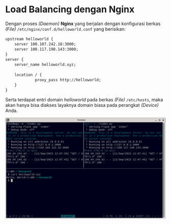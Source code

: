 # Load Balancing dengan **Nginx**
Dengan proses *(Daemon)* **Nginx** yang berjalan dengan konfigurasi berkas *(File)*
```/etc/nginx/conf.d/helloworld.conf``` yang berisikan:

```nginx
upstream helloworld {
    server 100.107.242.18:3000;
    server 100.117.190.143:3000;
}
server {
    server_name helloworld.xyz;

    location / {
             proxy_pass http://helloworld;
    }
}
```

Serta terdapat entri domain *helloworld* pada berkas *(File)* ```/etc/hosts```, maka akan hanya bisa
diakses layaknya domain biasa pada perangkat *(Device)* Anda.

![20230911_7](/assets/images/20230911_7.png)
